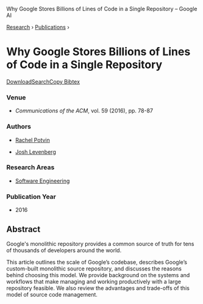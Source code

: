 Why Google Stores Billions of Lines of Code in a Single Repository – Google AI

 [Research](https://ai.google/research/) › [Publications](https://ai.google/research/pubs/) ›

#  Why Google Stores Billions of Lines of Code in a Single Repository

[Download](http://dl.acm.org/citation.cfm?id=2854146)[Search](https://scholar.google.com/scholar?lr&ie=UTF-8&oe=UTF-8&q=Why+Google+Stores+Billions+of+Lines+of+Code+in+a+Single+Repository+Potvin+Levenberg)[Copy Bibtex](https://ai.google/)

### Venue

- *Communications of the ACM*, vol. 59 (2016), pp. 78-87

### Authors

- [Rachel Potvin](https://ai.google/research/people/104817/)

- [Josh Levenberg](https://ai.google/research/people/JoshLevenberg/)

### Research Areas

- [Software Engineering](https://ai.google/research/pubs/?area=SoftwareEngineering)

### Publication Year

- 2016

##  Abstract

Google's monolithic repository provides a common source of truth for tens of thousands of developers around the world.

This article outlines the scale of Google’s codebase, describes Google’s custom-built monolithic source repository, and discusses the reasons behind choosing this model. We provide background on the systems and workflows that make managing and working productively with a large repository feasible. We also review the advantages and trade-offs of this model of source code management.